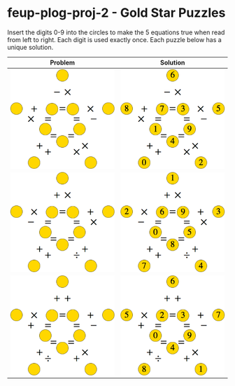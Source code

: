 # feup-plog-proj-2 - Gold Star Puzzles

Insert the digits 0-9 into the circles to make the 5 equations true when read from left to right. Each digit is used exactly once. Each puzzle below has a unique solution.

| Problem                   | Solution                                  |
|---------------------------|-------------------------------------------|
| ![1](./README_imgs/1.gif) | ![1 solution](./README_imgs/1_solved.gif) |
| ![2](./README_imgs/2.gif) | ![1 solution](./README_imgs/2_solved.gif) |
| ![3](./README_imgs/3.gif) | ![1 solution](./README_imgs/3_solved.gif) |
